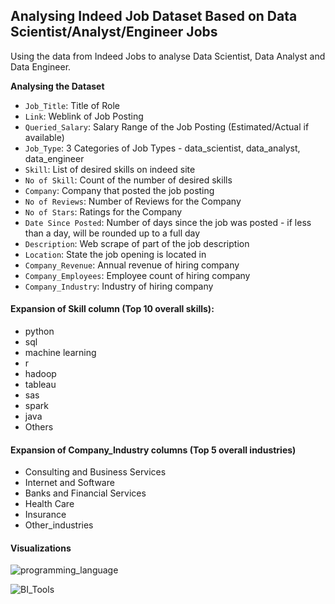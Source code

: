 ## Analysing Indeed Job Dataset Based on Data Scientist/Analyst/Engineer Jobs

Using the data from Indeed Jobs to analyse Data Scientist, Data Analyst and Data Engineer.

**Analysing the Dataset**

 - `Job_Title`:		 Title of Role
 - `Link`:			Weblink of Job Posting
 - `Queried_Salary`:		Salary Range of the Job Posting (Estimated/Actual if available)
 - `Job_Type`:		3 Categories of Job Types - data_scientist, data_analyst, data_engineer
 - `Skill`:			List of desired skills on indeed site
 - `No of Skill`:		Count of the number of desired skills
 - `Company`:		Company that posted the job posting
 - `No of Reviews`:		Number of Reviews for the Company
 - `No of Stars`:		Ratings for the Company
 - `Date Since Posted`:	Number of days since the job was posted - if less than a day, will be rounded up to a full day
 - `Description`:		Web scrape of part of the job description
 - `Location`:		State the job opening is located in
 - `Company_Revenue`:	Annual revenue of hiring company
 - `Company_Employees`:	Employee count of hiring company
 - `Company_Industry`:	Industry of hiring company




#### Expansion of Skill column (Top 10 overall skills):
- python
- sql
- machine learning
- r
- hadoop
- tableau
- sas
- spark
- java
- Others

#### Expansion of Company_Industry columns (Top 5 overall industries)
- Consulting and Business Services
- Internet and Software
- Banks and Financial Services
- Health Care
- Insurance
- Other_industries


#### Visualizations


![programming_language](https://user-images.githubusercontent.com/18138100/80250365-96eda200-866b-11ea-874d-e3b277d830ac.PNG)




![BI_Tools](https://user-images.githubusercontent.com/18138100/80250394-ab319f00-866b-11ea-8996-d67433457fff.PNG)
